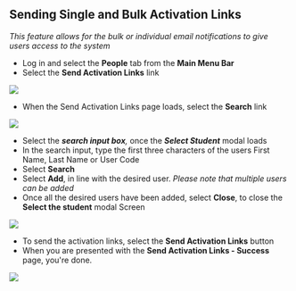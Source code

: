 

## Sending Single and Bulk Activation Links

*This feature allows for the bulk or individual email notifications to give users access to the system*

-   Log in and select the **People** tab from the **Main Menu Bar**
-   Select the **Send Activation Links** link

[![](https://studentmanager.blob.core.windows.net/resources/31c49056-bbe2-4425-8a6d-501490961c77.png)](https://studentmanager.blob.core.windows.net/resources/31c49056-bbe2-4425-8a6d-501490961c77.png)

-   When the Send Activation Links page loads, select the **Search** link

[![](https://studentmanager.blob.core.windows.net/resources/abd72cfb-907a-4f99-914d-322b32f06b00.png)](https://studentmanager.blob.core.windows.net/resources/abd72cfb-907a-4f99-914d-322b32f06b00.png)

-   Select the **_search input box_**_,_ once the **_Select Student_** modal loads
-   In the search input, type the first three characters of the users First Name, Last Name or User Code
-   Select **Search**
-   Select **Add**, in line with the desired user. _Please note that multiple users can be added_
-   Once all the desired users have been added, select **Close**, to close the **Select the student** modal Screen

[![](https://studentmanager.blob.core.windows.net/resources/946d7671-0e4c-4666-b804-fb506ddf1a0e.png)](https://studentmanager.blob.core.windows.net/resources/946d7671-0e4c-4666-b804-fb506ddf1a0e.png)

-   To send the activation links, select the **Send Activation Links** button
-   When you are presented with the **Send Activation Links - Success** page, you're done.

  

[![](https://downloads.intercomcdn.com/i/o/103835186/10f28a10e528148e2d83ad09/image.png)](https://downloads.intercomcdn.com/i/o/103835186/10f28a10e528148e2d83ad09/image.png)


<!--stackedit_data:
eyJoaXN0b3J5IjpbMTA4OTQyNTk5Niw2NjA3NDc2OTcsODg2Nz
QzMTI4LDIyNzkzMzcxNF19
-->